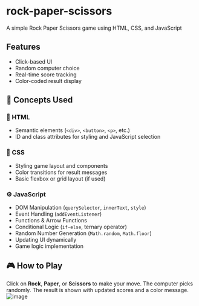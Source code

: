 # rock-paper-scissors
A simple Rock Paper Scissors game using HTML, CSS, and JavaScript
## Features
- Click-based UI
- Random computer choice
- Real-time score tracking
- Color-coded result display

## 🧠 Concepts Used

### 📄 HTML
- Semantic elements (`<div>`, `<button>`, `<p>`, etc.)
- ID and class attributes for styling and JavaScript selection

### 🎨 CSS
- Styling game layout and components
- Color transitions for result messages
- Basic flexbox or grid layout (if used)

### ⚙️ JavaScript
- DOM Manipulation (`querySelector`, `innerText`, `style`)
- Event Handling (`addEventListener`)
- Functions & Arrow Functions
- Conditional Logic (`if-else`, ternary operator)
- Random Number Generation (`Math.random`, `Math.floor`)
- Updating UI dynamically
- Game logic implementation

## 🎮 How to Play
Click on **Rock**, **Paper**, or **Scissors** to make your move. The computer picks randomly. The result is shown with updated scores and a color message.
![image](https://github.com/user-attachments/assets/09f9ff74-c8b7-4278-9d9f-baf13d94b3d1)
